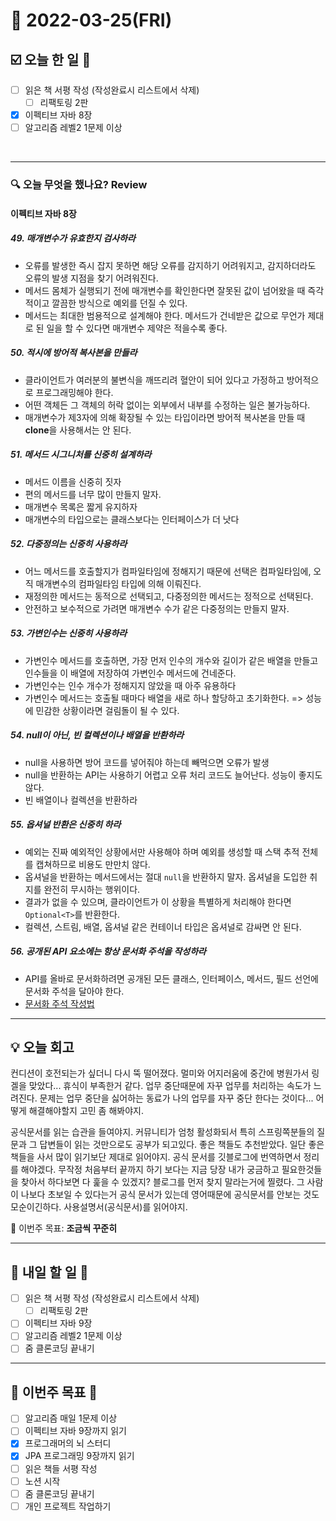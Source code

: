 # 📆 2022-03-25(FRI)

## ☑️ 오늘 한 일 📑
- [ ] 읽은 책 서평 작성 (작성완료시 리스트에서 삭제)
    - [ ] 리팩토링 2판
- [x] 이펙티브 자바 8장
- [ ] 알고리즘 레벨2 1문제 이상

<br>

***

### 🔍️ 오늘 무엇을 했나요? Review
#### 이펙티브 자바 8장
##### 49. 매개변수가 유효한지 검사하라 
- 오류를 발생한 즉시 잡지 못하면 해당 오류를 감지하기 어려워지고, 감지하더라도 오류의 발생 지점을 찾기 어려워진다.
- 메서드 몸체가 실행되기 전에 매개변수를 확인한다면 잘못된 값이 넘어왔을 때 즉각적이고 깔끔한 방식으로 예외를 던질 수 있다. 
- 메서드는 최대한 범용적으로 설계해야 한다. 메서드가 건네받은 값으로 무언가 제대로 된 일을 할 수 있다면 매개변수 제약은 적을수록 좋다. 

##### 50. 적시에 방어적 복사본을 만들라
- 클라이언트가 여러분의 불변식을 깨뜨리려 혈안이 되어 있다고 가정하고 방어적으로 프로그래밍해야 한다. 
- 어떤 객체든 그 객체의 허락 없이는 외부에서 내부를 수정하는 일은 불가능하다. 
- 매개변수가 제3자에 의해 확장될 수 있는 타입이라면 방어적 복사본을 만들 때 **clone**을 사용해서는 안 된다. 

##### 51. 메서드 시그니처를 신중히 설계하라 
- 메서드 이름을 신중히 짓자 
- 편의 메서드를 너무 많이 만들지 말자.
- 매개변수 목록은 짧게 유지하자 
- 매개변수의 타입으로는 클래스보다는 인터페이스가 더 낫다

##### 52. 다중정의는 신중히 사용하라 
- 어느 메서드를 호출할지가 컴파일타임에 정해지기 때문에 선택은 컴파일타임에, 오직 매개변수의 컴파일타임 타입에 의해 이뤄진다. 
- 재정의한 메서드는 동적으로 선택되고, 다중정의한 메서드는 정적으로 선택된다. 
- 안전하고 보수적으로 가려면 매개변수 수가 같은 다중정의는 만들지 말자.

##### 53. 가변인수는 신중히 사용하라 
- 가변인수 메서드를 호출하면, 가장 먼저 인수의 개수와 길이가 같은 배열을 만들고 인수들을 이 배열에 저장하여 가변인수 메서드에 건네준다. 
- 가변인수는 인수 개수가 정해지지 않았을 때 아주 유용하다
- 가변인수 메서드는 호출될 때마다 배열을 새로 하나 할당하고 초기화한다. => 성능에 민감한 상황이라면 걸림돌이 될 수 있다. 

##### 54. null이 아닌, 빈 컬렉션이나 배열을 반환하라
- null을 사용하면 방어 코드를 넣어줘야 하는데 빼먹으면 오류가 발생 
- null을 반환하는 API는 사용하기 어렵고 오류 처리 코드도 늘어난다. 성능이 좋지도 않다.
- 빈 배열이나 컬렉션을 반환하라 

##### 55. 옵셔널 반환은 신중히 하라 
- 예외는 진짜 예외적인 상황에서만 사용해야 하며 예외를 생성할 때 스택 추적 전체를 캡쳐하므로 비용도 만만치 않다. 
- 옵셔널을 반환하는 메서드에서는 절대 `null`을 반환하지 말자. 옵셔널을 도입한 취지를 완전히 무시하는 행위이다. 
- 결과가 없을 수 있으며, 클라이언트가 이 상황을 특별하게 처리해야 한다면 `Optional<T>`를 반환한다. 
- 컬렉션, 스트림, 배열, 옵셔널 같은 컨테이너 타입은 옵셔널로 감싸면 안 된다. 

##### 56. 공개된 API 요소에는 항상 문서화 주석을 작성하라 
- API를 올바로 문서화하려면 공개된 모든 클래스, 인터페이스, 메서드, 필드 선언에 문서화 주석을 달아야 한다. 
- [문서화 주석 작성법](https://www.oracle.com/kr/technical-resources/articles/java/javadoc-tool.html)

***

## 💡 오늘 회고

컨디션이 호전되는가 싶더니 다시 뚝 떨어졌다. 멀미와 어지러움에 중간에 병원가서 링겔을 맞았다... 휴식이 부족한거 같다. 
업무 중단때문에 자꾸 업무를 처리하는 속도가 느려진다. 문제는 업무 중단을 싫어하는 동료가 나의 업무를 자꾸 중단 한다는 것이다... 
어떻게 해결해야할지 고민 좀 해봐야지. 

공식문서를 읽는 습관을 들여야지. 커뮤니티가 엄청 활성화되서 특히 스프링쪽분들의 질문과 그 답변들이 읽는 것만으로도 공부가 되고있다. 
좋은 책들도 추천받았다. 일단 좋은 책들을 사서 많이 읽기보단 제대로 읽어야지. 공식 문서를 깃블로그에 번역하면서 정리를 해야겠다. 무작정 처음부터 끝까지 하기 보다는 
지금 당장 내가 궁금하고 필요한것들을 찾아서 하다보면 다 훑을 수 있겠지? 블로그를 먼저 찾지 말라는거에 찔렸다. 그 사람이 나보다 초보일 수 있다는거 공식 문서가 있는데 
영어때문에 공식문서를 안보는 것도 모순이긴하다. 사용설명서(공식문서)를 읽어야지. 

🎯 이번주 목표: **조금씩 꾸준히**

***

## 🎯 내일 할 일 🎯
- [ ] 읽은 책 서평 작성 (작성완료시 리스트에서 삭제)
    - [ ] 리팩토링 2판
- [ ] 이펙티브 자바 9장
- [ ] 알고리즘 레벨2 1문제 이상
- [ ] 줌 클론코딩 끝내기 

***

## 🏁 이번주 목표 🏁
- [ ] 알고리즘 매일 1문제 이상
- [ ] 이펙티브 자바 9장까지 읽기
- [x] 프로그래머의 뇌 스터디
- [x] JPA 프로그래밍 9장까지 읽기
- [ ] 읽은 책들 서평 작성
- [ ] 노션 시작
- [ ] 줌 클론코딩 끝내기
- [ ] 개인 프로젝트 작업하기 